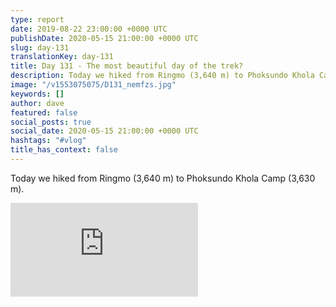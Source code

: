```yaml
---
type: report
date: 2019-08-22 23:00:00 +0000 UTC
publishDate: 2020-05-15 21:00:00 +0000 UTC
slug: day-131
translationKey: day-131
title: Day 131 - The most beautiful day of the trek?
description: Today we hiked from Ringmo (3,640 m) to Phoksundo Khola Camp (3,630 m).
image: "/v1553075075/D131_nemfzs.jpg"
keywords: []
author: dave
featured: false
social_posts: true
social_date: 2020-05-15 21:00:00 +0000 UTC
hashtags: "#vlog"
title_has_context: false
---
```


Today we hiked from Ringmo (3,640 m) to Phoksundo Khola Camp (3,630 m).

<iframe class="youtube" src="https://www.youtube.com/embed/Sh2v8t6Du1g" frameborder="0" allow="accelerometer; autoplay; encrypted-media; gyroscope; picture-in-picture" allowfullscreen></iframe>

